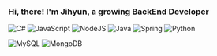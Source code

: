 ### Hi, there! I'm Jihyun, a growing BackEnd Developer

<!-- 마크다운 링크 !!  https://github.com/Ileriayo/markdown-badges  -->
<!-- 사용 언어 -->
![C#](https://img.shields.io/badge/c%23-%23239120.svg?style=flat-square&logo=c-sharp&logoColor=white) ![JavaScript](https://img.shields.io/badge/javascript-%23323330.svg?style=flat-square&logo=javascript&logoColor=%23F7DF1E) ![NodeJS](https://img.shields.io/badge/node.js-6DA55F?style=flat-square&logo=node.js&logoColor=white) ![Java](https://img.shields.io/badge/java-%23ED8B00.svg?style=flat-square&logo=java&logoColor=white) ![Spring](https://img.shields.io/badge/spring-%236DB33F.svg?style=flat-square&logo=spring&logoColor=white) ![Python](https://img.shields.io/badge/python-3670A0?style=flat-square&logo=python&logoColor=ffdd54) 

![MySQL](https://img.shields.io/badge/mysql-4479A1.svg?style=flat-square&logo=mysql&logoColor=white) ![MongoDB](https://img.shields.io/badge/MongoDB-%234ea94b.svg?style=flat-square&logo=mongodb&logoColor=white)

<!-- 깃허브 상태 (평가) -->
<!--[![Anurag's GitHub stats](https://github-readme-stats.vercel.app/api?username=jihyun-pp)](https://github.com/jihyun-pp/github-readme-stats)-->


<!-- ![waving](https://capsule-render.vercel.app/api?type=waving&height=200&text=Hi%20I'm%20JIHYUN&fontAlign=50&fontAlignY=40&color=gradient) -->
<!-- ![Jihyun's GitHub stats](https://github-readme-stats.vercel.app/api?username=jihyun-pp&bg_color=30,e96443,904e95&title_color=fff&text_color=fff) -->

<!-- 사용 언어 비율 -->
<!--[![Top Langs](https://github-readme-stats.vercel.app/api/top-langs/?username=jihyun-pp)](https://github.com/jihyun-pp/github-readme-stats)-->



<!--
![Docker](https://img.shields.io/badge/docker-%230db7ed.svg?style=for-the-badge&logo=docker&logoColor=white)
![Linux](https://img.shields.io/badge/Linux-FCC624?style=for-the-badge&logo=linux&logoColor=black)
-->

<!-- 조회수 -->
<!-- [![Hits](https://hits.seeyoufarm.com/api/count/incr/badge.svg?url=https%3A%2F%2Fgithub.com%2Fjihyun-pp&count_bg=%239C9C9C&title_bg=%238B4EE5&icon=&icon_color=%23E7E7E7&title=hits&edge_flat=false)](https://hits.seeyoufarm.com) -->



<!-- ### 📮 ME  -->
<!-- [![Gmail Badge](https://img.shields.io/badge/Gmail-d14836?style=flat-square&logo=Gmail&logoColor=white&link=mailto:qkrwlw1211@gmail.com)](mailto:qkrwlw1211@gmail.com)
[![Instagram Badge](https://img.shields.io/badge/Instagram-E4405F?style=flat-square&logo=Instagram&logoColor=white&link=https://www.instagram.com/xgraypondx/)](https://www.instagram.com/xgraypondx/)
[![Velog Badge](https://img.shields.io/badge/Velog-01DFA5?style=flat-square&logo=Velog&logoColor=white&link=https://https://velog.io/@qkrwl1211)](https://velog.io/@qkrwl1211) -->


<!--
 - markdown
    글자크기 : #(h1) ~ ######(h6)
    이탤릭 : _ _ | * *
    볼드 : __ __ | ** **
    인용 : >

**jihyun-pp/jihyun-pp** is a ✨ _special_ ✨ repository because its `README.md` (this file) appears on your GitHub profile.
Here are some ideas to get you started:

- 🔭 I’m currently working on ...
- 🌱 I’m currently learning ...
- 👯 I’m looking to collaborate on ...
- 🤔 I’m looking for help with ...
- 💬 Ask me about ...
- 📫 How to reach me: ...
- 😄 Pronouns: ...
- ⚡ Fun fact: ...
-->
